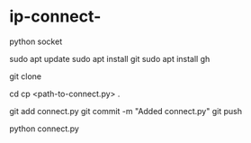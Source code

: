# ip-connect-
python socket 

sudo apt update
sudo apt install git
sudo apt install gh

git clone <repository-url>

cd <repository-directory>
cp <path-to-connect.py> .

git add connect.py
git commit -m "Added connect.py"
git push

python connect.py <ip> <port>

